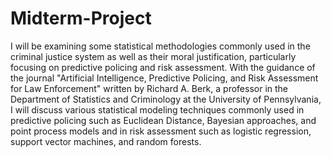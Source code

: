 # Midterm-Project
I will be examining some statistical methodologies commonly used in the criminal justice system as well as their moral justification, particularly focusing on predictive policing and risk assessment. With the guidance of the journal "Artificial Intelligence, Predictive Policing, and Risk Assessment for Law Enforcement" written by Richard A. Berk, a professor in the Department of Statistics and Criminology at the University of Pennsylvania, I will discuss various statistical modeling techniques commonly used in predictive policing such as Euclidean Distance, Bayesian approaches, and point process models and in risk assessment such as logistic regression, support vector machines, and random forests.
